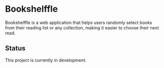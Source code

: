 # Bookshelffle

Bookshelffle is a web application that helps users randomly select books from their reading list or any collection, making it easier to choose their next read.

## Status
This project is currently in development.
